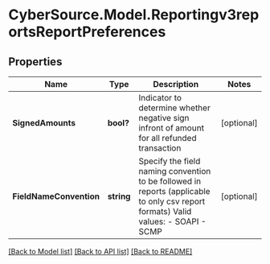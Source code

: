 # CyberSource.Model.Reportingv3reportsReportPreferences
## Properties

Name | Type | Description | Notes
------------ | ------------- | ------------- | -------------
**SignedAmounts** | **bool?** | Indicator to determine whether negative sign infront of amount for all refunded transaction | [optional] 
**FieldNameConvention** | **string** | Specify the field naming convention to be followed in reports (applicable to only csv report formats)  Valid values: - SOAPI - SCMP  | [optional] 

[[Back to Model list]](../README.md#documentation-for-models) [[Back to API list]](../README.md#documentation-for-api-endpoints) [[Back to README]](../README.md)

